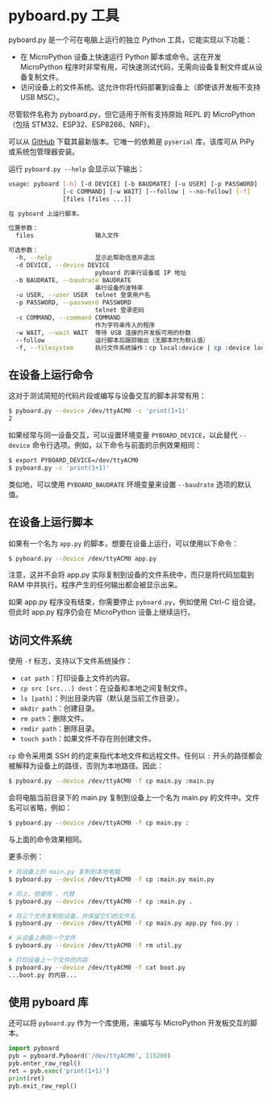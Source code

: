# pyboard.py 工具

pyboard.py 是一个可在电脑上运行的独立 Python 工具，它能实现以下功能：

- 在 MicroPython 设备上快速运行 Python 脚本或命令。这在开发 MicroPython 程序时非常有用，可快速测试代码，无需向设备复制文件或从设备复制文件。
- 访问设备上的文件系统。这允许你将代码部署到设备上（即使该开发板不支持 USB MSC）。

尽管软件名称为 pyboard.py，但它适用于所有支持原始 REPL 的 MicroPython（包括 STM32、ESP32、ESP8266、NRF）。

可以从 [GitHub](https://github.com/micropython/micropython/blob/master/tools/pyboard.py) 下载其最新版本。它唯一的依赖是 `pyserial` 库，该库可从 PiPy 或系统包管理器安装。

运行 `pyboard.py --help` 会显示以下输出：

```bash
usage: pyboard [-h] [-d DEVICE] [-b BAUDRATE] [-u USER] [-p PASSWORD]
               [-c COMMAND] [-w WAIT] [--follow | --no-follow] [-f]
               [files [files ...]]

在 pyboard 上运行脚本。

位置参数：
  files                 输入文件

可选参数：
  -h, --help            显示此帮助信息并退出
  -d DEVICE, --device DEVICE
                        pyboard 的串行设备或 IP 地址
  -b BAUDRATE, --baudrate BAUDRATE
                        串行设备的波特率
  -u USER, --user USER  telnet 登录用户名
  -p PASSWORD, --password PASSWORD
                        telnet 登录密码
  -c COMMAND, --command COMMAND
                        作为字符串传入的程序
  -w WAIT, --wait WAIT  等待 USB 连接的开发板可用的秒数
  --follow              运行脚本后跟踪输出（无脚本时为默认值）
  -f, --filesystem      执行文件系统操作：cp local:device | cp :device local | cat path | ls [path] | rm path | mkdir path | rmdir path
```

## 在设备上运行命令

这对于测试简短的代码片段或编写与设备交互的脚本非常有用：

```bash
$ pyboard.py --device /dev/ttyACM0 -c 'print(1+1)'
2
```

如果经常与同一设备交互，可以设置环境变量 `PYBOARD_DEVICE`，以此替代 `--device` 命令行选项。例如，以下命令与前面的示例效果相同：
```bash
$ export PYBOARD_DEVICE=/dev/ttyACM0
$ pyboard.py -c 'print(1+1)'
```

类似地，可以使用 `PYBOARD_BAUDRATE` 环境变量来设置 `--baudrate` 选项的默认值。

## 在设备上运行脚本

如果有一个名为 `app.py` 的脚本，想要在设备上运行，可以使用以下命令：

```bash
$ pyboard.py --device /dev/ttyACM0 app.py
```

注意，这并不会将 app.py 实际复制到设备的文件系统中，而只是将代码加载到 RAM 中并执行。程序产生的任何输出都会被显示出来。

如果 app.py 程序没有结束，你需要停止 `pyboard.py`，例如使用 Ctrl-C 组合键。但此时 app.py 程序仍会在 MicroPython 设备上继续运行。


## 访问文件系统

使用 `-f` 标志，支持以下文件系统操作：

- `cat path`：打印设备上文件的内容。
- `cp src [src...] dest`：在设备和本地之间复制文件。
- `ls [path]`：列出目录内容（默认是当前工作目录）。
- `mkdir path`：创建目录。
- `rm path`：删除文件。
- `rmdir path`：删除目录。
- `touch path`：如果文件不存在则创建文件。

`cp` 命令采用类 SSH 的约定来指代本地文件和远程文件。任何以 `:` 开头的路径都会被解释为设备上的路径，否则为本地路径。因此：

```bash
$ pyboard.py --device /dev/ttyACM0 -f cp main.py :main.py
```

会将电脑当前目录下的 main.py 复制到设备上一个名为 main.py 的文件中。文件名可以省略，例如：

```bash
$ pyboard.py --device /dev/ttyACM0 -f cp main.py :
```

与上面的命令效果相同。

更多示例：
```bash
# 将设备上的 main.py 复制到本地电脑
$ pyboard.py --device /dev/ttyACM0 -f cp :main.py main.py

# 同上，但使用 . 代替
$ pyboard.py --device /dev/ttyACM0 -f cp :main.py .

# 将三个文件复制到设备，并保留它们的文件名
$ pyboard.py --device /dev/ttyACM0 -f cp main.py app.py foo.py :

# 从设备上删除一个文件
$ pyboard.py --device /dev/ttyACM0 -f rm util.py

# 打印设备上一个文件的内容
$ pyboard.py --device /dev/ttyACM0 -f cat boot.py
...boot.py 的内容...
```

## 使用 pyboard 库

还可以将 `pyboard.py` 作为一个库使用，来编写与 MicroPython 开发板交互的脚本。

```python
import pyboard
pyb = pyboard.Pyboard('/dev/ttyACM0', 115200)
pyb.enter_raw_repl()
ret = pyb.exec('print(1+1)')
print(ret)
pyb.exit_raw_repl()
```
